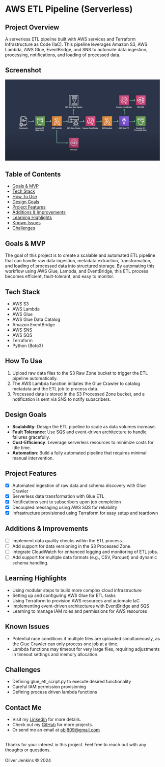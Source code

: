 # AWS ETL Pipeline (Serverless)

## Project Overview
A serverless ETL pipeline built with AWS services and Terraform Infrastructure as Code (IaC). This pipeline leverages Amazon S3, AWS Lambda, AWS Glue, EventBridge, and SNS to automate data ingestion, processing, notifications, and loading of processed data.

## Screenshot
![Application Screenshot](aws-etl-pipeline.png "ETL Pipeline Architecture")


## Table of Contents
- [Goals & MVP](#goals--MVP)
- [Tech Stack](#tech-stack)
- [How To Use](#how-to-use)
- [Design Goals](#design-goals)
- [Project Features](#project-features)
- [Additions & Improvements](#additions--improvements)
- [Learning Highlights](#learning-highlights)
- [Known Issues](#known-issues)
- [Challenges](#challenges)


## Goals & MVP
The goal of this project is to create a scalable and automated ETL pipeline that can handle raw data ingestion, metadata extraction, transformation, and loading of processed data into structured storage. By automating this workflow using AWS Glue, Lambda, and EventBridge, this ETL process becomes efficient, fault-tolerant, and easy to monitor.

## Tech Stack
- AWS S3
- AWS Lambda
- AWS Glue
- AWS Glue Data Catalog
- Amazon EventBridge
- AWS SNS
- AWS SQS
- Terraform
- Python (Boto3)

## How To Use
1. Upload raw data files to the S3 Raw Zone bucket to trigger the ETL pipeline automatically.
2. The AWS Lambda function initiates the Glue Crawler to catalog metadata and the ETL job to process data.
3. Processed data is stored in the S3 Processed Zone bucket, and a notification is sent via SNS to notify subscribers.

## Design Goals
- **Scalability**: Design the ETL pipeline to scale as data volumes increase.
- **Fault Tolerance**: Use SQS and event-driven architecture to handle failures gracefully.
- **Cost-Efficiency**: Leverage serverless resources to minimize costs for idle time.
- **Automation**: Build a fully automated pipeline that requires minimal manual intervention.

## Project Features
- [x] Automated ingestion of raw data and schema discovery with Glue Crawler
- [x] Serverless data transformation with Glue ETL
- [x] Notifications sent to subscribers upon job completion
- [x] Decoupled messaging using AWS SQS for reliability
- [x] Infrastructure provisioned using Terraform for easy setup and teardown

## Additions & Improvements
- [ ] Implement data quality checks within the ETL process.
- [ ] Add support for data versioning in the S3 Processed Zone.
- [ ] Integrate CloudWatch for enhanced logging and monitoring of ETL jobs.
- [ ] Add support for multiple data formats (e.g., CSV, Parquet) and dynamic schema handling.

## Learning Highlights
- Using modular steps to build more complex cloud infrastructure
- Setting up and configuring AWS Glue for ETL tasks
- Using Terraform to provision AWS resources and automate IaC
- Implementing event-driven architectures with EventBridge and SQS
- Learning to manage IAM roles and permissions for AWS resources

## Known Issues
- Potential race conditions if multiple files are uploaded simultaneously, as the Glue Crawler can only process one job at a time.
- Lambda functions may timeout for very large files, requiring adjustments in timeout settings and memory allocation.

## Challenges
- Defining glue_etl_script.py to execute desired functionality 
- Careful IAM permission provisioning
- Defining process driven lambda functions 


## Contact Me
- Visit my [LinkedIn](https://www.linkedin.com/in/obj809/) for more details.
- Check out my [GitHub](https://github.com/cyberforge1) for more projects.
- Or send me an email at obj809@gmail.com
<br />
Thanks for your interest in this project. Feel free to reach out with any thoughts or questions.
<br />
<br />
Oliver Jenkins © 2024



